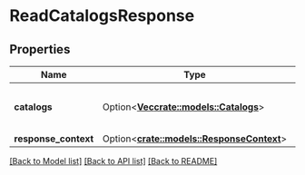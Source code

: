 # ReadCatalogsResponse

## Properties

Name | Type | Description | Notes
------------ | ------------- | ------------- | -------------
**catalogs** | Option<[**Vec<crate::models::Catalogs>**](Catalogs.md)> | Information about one or more catalogs. | [optional]
**response_context** | Option<[**crate::models::ResponseContext**](ResponseContext.md)> |  | [optional]

[[Back to Model list]](../README.md#documentation-for-models) [[Back to API list]](../README.md#documentation-for-api-endpoints) [[Back to README]](../README.md)



